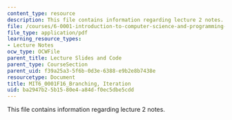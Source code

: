 ```yaml
---
content_type: resource
description: This file contains information regarding lecture 2 notes.
file: /courses/6-0001-introduction-to-computer-science-and-programming-in-python-fall-2016/ba2947b25b1580e4a84df0ec5dbe5cdd_MIT6_0001F16_Lec2.pdf
file_type: application/pdf
learning_resource_types:
- Lecture Notes
ocw_type: OCWFile
parent_title: Lecture Slides and Code
parent_type: CourseSection
parent_uid: f39a25a3-5f6b-0d3e-6388-e9b2e8b7438e
resourcetype: Document
title: MIT6_0001F16_Branching, Iteration
uid: ba2947b2-5b15-80e4-a84d-f0ec5dbe5cdd
---
```

This file contains information regarding lecture 2 notes.

